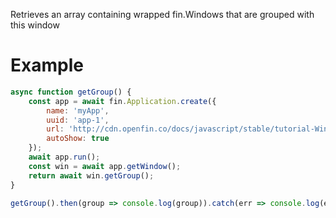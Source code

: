 Retrieves an array containing wrapped fin.Windows that are grouped with this window

# Example
```js
async function getGroup() {
    const app = await fin.Application.create({
        name: 'myApp',
        uuid: 'app-1',
        url: 'http://cdn.openfin.co/docs/javascript/stable/tutorial-Window.getGroup.html',
        autoShow: true
    });
    await app.run();
    const win = await app.getWindow();
    return await win.getGroup();
}

getGroup().then(group => console.log(group)).catch(err => console.log(err));
```
